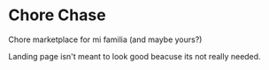 # Chore Chase

Chore marketplace for mi familia (and maybe yours?)

Landing page isn't meant to look good beacuse its not really needed.
